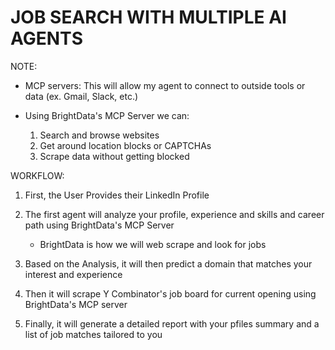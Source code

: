 # JOB SEARCH WITH MULTIPLE AI AGENTS 

NOTE:
 - MCP servers: This will allow my agent to connect to outside tools or data 
   (ex. Gmail, Slack, etc.)

 - Using BrightData's MCP Server we can:
    1. Search and browse websites
    2. Get around location blocks or CAPTCHAs
    3. Scrape data without getting blocked


WORKFLOW:
1. First, the User Provides their LinkedIn Profile
2. The first agent will analyze your profile, experience and skills and career path 
   using BrightData's MCP Server
    - BrightData is how we will web scrape and look for jobs

3. Based on the Analysis, it will then predict a domain that matches your interest and experience
4. Then it will scrape Y Combinator's job board for current opening using BrightData's MCP server
5. Finally, it will generate a detailed report with your pfiles summary and a list of 
   job matches tailored to you


